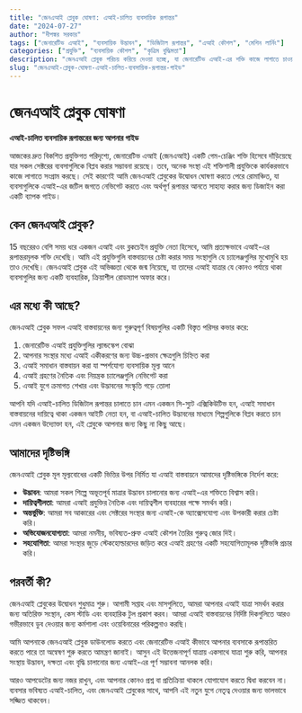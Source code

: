 ```yaml
---
title: "জেনএআই প্লেবুক ঘোষণা: এআই-চালিত ব্যবসায়িক রূপান্তর"
date: "2024-07-27"
author: "দীপঙ্কর সরকার"
tags: ["জেনারেটিভ এআই", "ব্যবসায়িক উদ্ভাবন", "ডিজিটাল রূপান্তর", "এআই কৌশল", "মেশিন লার্নিং"]
categories: ["প্রযুক্তি", "ব্যবসায়িক কৌশল", "কৃত্রিম বুদ্ধিমত্তা"]
description: "জেনএআই প্লেবুক পরিচয় করিয়ে দেওয়া হচ্ছে, যা জেনারেটিভ এআই-এর শক্তি কাজে লাগাতে চাওয়া সংস্থাগুলির জন্য একটি ব্যাপক গাইড। জানুন কীভাবে এই সংস্থান আপনাকে এআই-এর জটিল জগতে নেভিগেট করতে এবং আপনার ব্যবসায়ে অর্থপূর্ণ রূপান্তর আনতে সাহায্য করতে পারে।"
slug: "জেনএআই-প্লেবুক-ঘোষণা-এআই-চালিত-ব্যবসায়িক-রূপান্তর-গাইড"
---
```


# জেনএআই প্লেবুক ঘোষণা
**এআই-চালিত ব্যবসায়িক রূপান্তরের জন্য আপনার গাইড**

আজকের দ্রুত বিকশিত প্রযুক্তিগত পরিদৃশ্যে, জেনারেটিভ এআই (জেনএআই) একটি গেম-চেঞ্জিং শক্তি হিসেবে দাঁড়িয়েছে যার সকল সেক্টরের ব্যবসাগুলিকে বিপ্লব করার সম্ভাবনা রয়েছে। তবে, অনেক সংস্থা এই শক্তিশালী প্রযুক্তিকে কার্যকরভাবে কাজে লাগাতে সংগ্রাম করছে। সেই কারণেই আমি জেনএআই প্লেবুকের উদ্বোধন ঘোষণা করতে পেরে রোমাঞ্চিত, যা ব্যবসাগুলিকে এআই-এর জটিল জগতে নেভিগেট করতে এবং অর্থপূর্ণ রূপান্তর আনতে সাহায্য করার জন্য ডিজাইন করা একটি ব্যাপক গাইড।

## কেন জেনএআই প্লেবুক?

15 বছরেরও বেশি সময় ধরে একজন এআই এবং ব্লকচেইন প্রযুক্তি নেতা হিসেবে, আমি প্রত্যক্ষভাবে এআই-এর রূপান্তরমূলক শক্তি দেখেছি। আমি এই প্রযুক্তিগুলি বাস্তবায়নের চেষ্টা করার সময় সংস্থাগুলি যে চ্যালেঞ্জগুলির মুখোমুখি হয় তাও দেখেছি। জেনএআই প্লেবুক এই অভিজ্ঞতা থেকে জন্ম নিয়েছে, যা তাদের এআই যাত্রার যে কোনও পর্যায়ে থাকা ব্যবসাগুলির জন্য একটি ব্যবহারিক, ক্রিয়াশীল রোডম্যাপ অফার করে।

## এর মধ্যে কী আছে?

জেনএআই প্লেবুক সফল এআই বাস্তবায়নের জন্য গুরুত্বপূর্ণ বিষয়গুলির একটি বিস্তৃত পরিসর কভার করে:

1. জেনারেটিভ এআই প্রযুক্তিগুলির ল্যান্ডস্কেপ বোঝা
2. আপনার সংস্থার মধ্যে এআই একীকরণের জন্য উচ্চ-প্রভাব ক্ষেত্রগুলি চিহ্নিত করা
3. এআই সমাধান বাস্তবায়ন করা যা স্পর্শযোগ্য ব্যবসায়িক মূল্য আনে
4. এআই গ্রহণের নৈতিক এবং নিয়ন্ত্রক চ্যালেঞ্জগুলি নেভিগেট করা
5. এআই যুগে ক্রমাগত শেখার এবং উদ্ভাবনের সংস্কৃতি গড়ে তোলা

আপনি যদি এআই-চালিত ডিজিটাল রূপান্তর চালাতে চান এমন একজন সি-স্যুট এক্সিকিউটিভ হন, এআই সমাধান বাস্তবায়নের দায়িত্বে থাকা একজন আইটি নেতা হন, বা এআই-চালিত উদ্ভাবনের মাধ্যমে শিল্পগুলিকে বিপ্লব করতে চান এমন একজন উদ্যোক্তা হন, এই প্লেবুকে আপনার জন্য কিছু না কিছু আছে।

## আমাদের দৃষ্টিভঙ্গি

জেনএআই প্লেবুক মূল মূল্যবোধের একটি ভিত্তির উপর নির্মিত যা এআই বাস্তবায়নে আমাদের দৃষ্টিভঙ্গিকে নির্দেশ করে:

- **উদ্ভাবন**: আমরা সকল শিল্পে অভূতপূর্ব মাত্রার উদ্ভাবন চালানোর জন্য এআই-এর শক্তিতে বিশ্বাস করি।
- **দায়িত্বশীলতা**: আমরা এআই প্রযুক্তির নৈতিক এবং দায়িত্বশীল ব্যবহারের পক্ষে সমর্থন করি।
- **অন্তর্ভুক্তি**: আমরা সব আকারের এবং সেক্টরের সংস্থার জন্য এআই-কে অ্যাক্সেসযোগ্য এবং উপকারী করার চেষ্টা করি।
- **অভিযোজনযোগ্যতা**: আমরা নমনীয়, ভবিষ্যত-প্রুফ এআই কৌশল তৈরির গুরুত্ব জোর দিই।
- **সহযোগিতা**: আমরা সংস্থার জুড়ে স্টেকহোল্ডারদের জড়িত করে এআই গ্রহণের একটি সহযোগিতামূলক দৃষ্টিভঙ্গি প্রচার করি।

## পরবর্তী কী?

জেনএআই প্লেবুকের উদ্বোধন শুধুমাত্র শুরু। আগামী সপ্তাহ এবং মাসগুলিতে, আমরা আপনার এআই যাত্রা সমর্থন করার জন্য অতিরিক্ত সংস্থান, কেস স্টাডি এবং ব্যবহারিক টুল প্রকাশ করব। আমরা এআই বাস্তবায়নের নির্দিষ্ট দিকগুলিতে আরও গভীরভাবে ডুব দেওয়ার জন্য কর্মশালা এবং ওয়েবিনারের পরিকল্পনাও করছি।

আমি আপনাকে জেনএআই প্লেবুক ডাউনলোড করতে এবং জেনারেটিভ এআই কীভাবে আপনার ব্যবসাকে রূপান্তরিত করতে পারে তা অন্বেষণ শুরু করতে আমন্ত্রণ জানাই। আসুন এই উত্তেজনাপূর্ণ যাত্রায় একসাথে যাত্রা শুরু করি, আপনার সংস্থায় উদ্ভাবন, দক্ষতা এবং বৃদ্ধি চালানোর জন্য এআই-এর পূর্ণ সম্ভাবনা আনলক করি।

আরও আপডেটের জন্য নজর রাখুন, এবং আপনার কোনও প্রশ্ন বা প্রতিক্রিয়া থাকলে যোগাযোগ করতে দ্বিধা করবেন না। ব্যবসার ভবিষ্যত এআই-চালিত, এবং জেনএআই প্লেবুকের সাথে, আপনি এই নতুন যুগে নেতৃত্ব দেওয়ার জন্য ভালভাবে সজ্জিত থাকবেন।